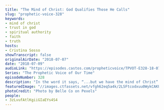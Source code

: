 ```yaml
---
title: "The Mind of Christ: God Qualifies Those He Calls"
slug: "prophetic-voice-328"
keywords:
- mind of christ
- trust in god
- spiritual authority
- faith
- truth
hosts:
- Cristina Sosso
showTranscript: false
originalAirDate: "2018-07-07"
date: "2018-07-09"
audioLink: "https://episodes.castos.com/propheticvoice/TPVOT-E328-18-07-07-08-The-Mind-of-Christ-God-Qualifies.mp3"
Series: "The Prophetic Voice of Our Time"
episodeNumber: 328
description: "In the word it says, “...but we have the mind of Christ” 1 Corinthians 2:16. Build on that love of God towards you, that He called you. Your qualification or disqualifications are facts, but He is the Truth and He will change those facts. I can see that in my own life..."
featuredImage: "//images.ctfassets.net/vfgh62eq5a4k/2LSFtcodxuu0WykCAKUkMi/9f5c29a5359e78bf81a0ecfa50b6f177/people-jump-backlit-beach-1000445.jpg"
photoCredit: "Photo by Belle Co on Pexels"
people:
- 3zLvufAtlKgiiGIaEYs4S4
---
```

